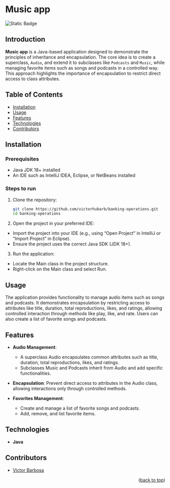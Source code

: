 # Music app <a name="readme-top"></a>
![Static Badge](https://img.shields.io/badge/status-completed-green?style=for-the-badge)

## Introduction
**Music app** is a Java-based application designed to demonstrate the principles of inheritance and encapsulation. The core idea is to create a superclass, `Audio`, and extend it to subclasses like `Podcasts` and `Music`, while managing favorite items such as songs and podcasts in a controlled way. This approach highlights the importance of encapsulation to restrict direct access to class attributes.

## Table of Contents
- [Installation](#installation)
- [Usage](#usage)
- [Features](#features)
- [Technologies](#technologies)
- [Contributors](#contributors)

## Installation

### Prerequisites
- Java JDK 18+ installed
- An IDE such as IntelliJ IDEA, Eclipse, or NetBeans installed

### Steps to run
1. Clone the repository:
   ```bash
   git clone https://github.com/victorhubarb/banking-operations.git
   cd banking-operations
   ```
2. Open the project in your preferred IDE:
- Import the project into your IDE (e.g., using “Open Project” in IntelliJ or “Import Project” in Eclipse).
- Ensure the project uses the correct Java SDK (JDK 18+).

3. Run the application:
- Locate the Main class in the project structure.
- Right-click on the Main class and select Run.

## Usage
The application provides functionality to manage audio items such as songs and podcasts. It demonstrates encapsulation by restricting access to attributes like title, duration, total reproductions, likes, and ratings, allowing controlled interaction through methods like play, like, and rate. Users can also create a list of favorite songs and podcasts.

## Features
- **Audio Management**:
  - A superclass Audio encapsulates common attributes such as title, duration, total reproductions, likes, and ratings.
  - Subclasses Music and Podcasts inherit from Audio and add specific functionalities.

- **Encapsulation**: Prevent direct access to attributes in the Audio class, allowing interactions only through controlled methods.
  
- **Favorites Management**:
  -  Create and manage a list of favorite songs and podcasts.
  -  Add, remove, and list favorite items.

## Technologies
- **Java**

## Contributors
- [Victor Barbosa](https://github.com/victorhubarb)
<p align="right">(<a href="#readme-top">back to top</a>)</p>

